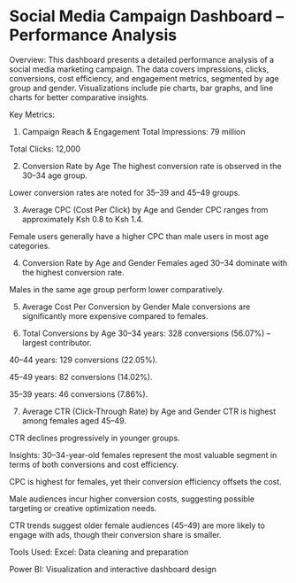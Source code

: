 # Social Media Campaign Dashboard – Performance Analysis

Overview:
This dashboard presents a detailed performance analysis of a social media marketing campaign. The data covers impressions, clicks, conversions, cost efficiency, and engagement metrics, segmented by age group and gender. Visualizations include pie charts, bar graphs, and line charts for better comparative insights.

Key Metrics:
1. Campaign Reach & Engagement
Total Impressions: 79 million

Total Clicks: 12,000

2. Conversion Rate by Age
The highest conversion rate is observed in the 30–34 age group.

Lower conversion rates are noted for 35–39 and 45–49 groups.

3. Average CPC (Cost Per Click) by Age and Gender
CPC ranges from approximately Ksh 0.8 to Ksh 1.4.

Female users generally have a higher CPC than male users in most age categories.

4. Conversion Rate by Age and Gender
Females aged 30–34 dominate with the highest conversion rate.

Males in the same age group perform lower comparatively.

5. Average Cost Per Conversion by Gender
Male conversions are significantly more expensive compared to females.

6. Total Conversions by Age
30–34 years: 328 conversions (56.07%) – largest contributor.

40–44 years: 129 conversions (22.05%).

45–49 years: 82 conversions (14.02%).

35–39 years: 46 conversions (7.86%).

7. Average CTR (Click-Through Rate) by Age and Gender
CTR is highest among females aged 45–49.

CTR declines progressively in younger groups.

Insights:
30–34-year-old females represent the most valuable segment in terms of both conversions and cost efficiency.

CPC is highest for females, yet their conversion efficiency offsets the cost.

Male audiences incur higher conversion costs, suggesting possible targeting or creative optimization needs.

CTR trends suggest older female audiences (45–49) are more likely to engage with ads, though their conversion share is smaller.

Tools Used:
Excel: Data cleaning and preparation

Power BI: Visualization and interactive dashboard design
